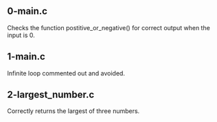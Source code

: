 ## 0-main.c
Checks the function postitive_or_negative() for correct output when the input is
0.
## 1-main.c
Infinite loop commented out and avoided.
## 2-largest_number.c
Correctly returns the largest of three numbers.
